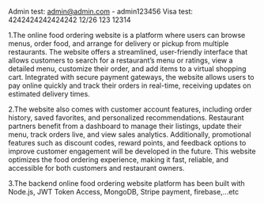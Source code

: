 Admin test: admin@admin.com - admin123456
Visa test: 4242424242424242 12/26 123 12314

1.The online food ordering website is a platform where users can browse menus, order food, and arrange for delivery or pickup from multiple restaurants. The website offers a streamlined, user-friendly interface that allows customers to search for a restaurant’s menu or ratings, view a detailed menu, customize their order, and add items to a virtual shopping cart. Integrated with secure payment gateways, the website allows users to pay online quickly and track their orders in real-time, receiving updates on estimated delivery times.

2.The website also comes with customer account features, including order history, saved favorites, and personalized recommendations. Restaurant partners benefit from a dashboard to manage their listings, update their menu, track orders live, and view sales analytics. Additionally, promotional features such as discount codes, reward points, and feedback options to improve customer engagement will be developed in the future. This website optimizes the food ordering experience, making it fast, reliable, and accessible for both customers and restaurant owners.

3.The backend online food ordering website platform has been built with Node.js, JWT Token Access, MongoDB, Stripe payment, firebase,...etc
